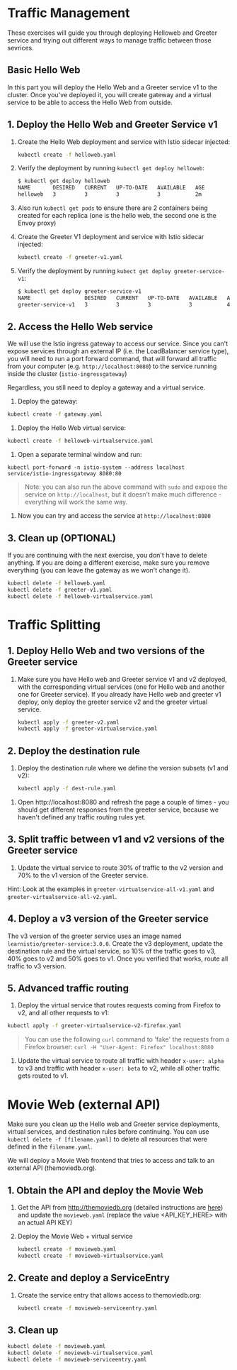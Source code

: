 # Traffic Management

These exercises will guide you through deploying Helloweb and Greeter service and trying out different ways to manage traffic between those sevrices.

## Basic Hello Web

In this part you will deploy the Hello Web and a Greeter service v1 to the cluster. Once you've deployed it, you will create gateway and a virtual service to be able to access the Hello Web from outside.

## 1. Deploy the Hello Web and Greeter Service v1

1. Create the Hello Web deployment and service with Istio sidecar injected:

    ```bash
    kubectl create -f helloweb.yaml
    ```

1. Verify the deployment by running `kubectl get deploy helloweb`:

    ```bash
    $ kubectl get deploy helloweb
    NAME       DESIRED   CURRENT   UP-TO-DATE   AVAILABLE   AGE
    helloweb   3         3         3            3           2m
    ```

1. Also run `kubectl get pods` to ensure there are 2 containers being created for each replica (one is the hello web, the second one is the Envoy proxy)

1. Create the Greeter V1 deployment and service with Istio sidecar injected:

    ```bash
    kubectl create -f greeter-v1.yaml
    ```

1. Verify the deployment by running `kubect get deploy greeter-service-v1`:

    ```bash
    $ kubectl get deploy greeter-service-v1
    NAME                 DESIRED   CURRENT   UP-TO-DATE   AVAILABLE   AGE
    greeter-service-v1   3         3         3            3           44s
    ```

## 2. Access the Hello Web service

We will use the Istio ingress gateway to access our service. Since you can't expose services through an external IP (i.e. the LoadBalancer service type), you will need to run a port forward command, that will forward all traffic from your computer (e.g. `http://localhost:8080`) to the service running inside the cluster (`istio-ingressgateway`)

Regardless, you still need to deploy a gateway and a virtual service.

1. Deploy the gateway:

```bash
kubectl create -f gateway.yaml
```

1. Deploy the Hello Web virtual service:

```bash
kubectl create -f helloweb-virtualservice.yaml
```

1. Open a separate terminal window and run:

```
kubectl port-forward -n istio-system --address localhost service/istio-ingressgateway 8080:80
```
>Note: you can also run the above command with `sudo` and expose the service on `http://localhost`, but it doesn't make much difference - everything will work the same way.


1. Now you can try and access the service at `http://localhost:8080`


## 3. Clean up (OPTIONAL)

If you are continuing with the next exercise, you don't have to delete anything. If you are doing a different exercise, make sure you remove everything (you can leave the gateway as we won't change it).

```bash
kubectl delete -f helloweb.yaml
kubectl delete -f greeter-v1.yaml
kubectl delete -f helloweb-virtualservice.yaml
```

# Traffic Splitting

## 1. Deploy Hello Web and two versions of the Greeter service

1. Make sure you have Hello web and Greeter service v1 and v2 deployed, with the corresponding virtual services (one for Hello web and another one for Greeter service). If you already have Hello web and greeter v1 deploy, only deploy the greeter service v2 and the greeter virtual service.

    ```bash
    kubectl apply -f greeter-v2.yaml
    kubectl apply -f greeter-virtualservice.yaml
    ```

## 2. Deploy the destination rule

1. Deploy the destination rule where we define the version subsets (v1 and v2):

    ```bash
    kubectl apply -f dest-rule.yaml
    ```

1) Open http://localhost:8080 and refresh the page a couple of times - you should get different responses from the greeter service, because we haven't defined any traffic routing rules yet.

## 3. Split traffic between v1 and v2 versions of the Greeter service

1. Update the virtual service to route 30% of traffic to the v2 version and 70% to the v1 version of the Greeter service.

Hint: Look at the examples in `greeter-virtualservice-all-v1.yaml` and `greeter-virtualservice-all-v2.yaml`.

## 4. Deploy a v3 version of the Greeter service

The v3 version of the greeter service uses an image named `learnistio/greeter-service:3.0.0`. Create the v3 deployment, update the destination rule and the virtual service, so 10% of the traffic goes to v3, 40% goes to v2 and 50% goes to v1. Once you verified that works, route all traffic to v3 version.

## 5. Advanced traffic routing

1. Deploy the virtual service that routes requests coming from Firefox to v2, and all other requests to v1:

```bash
kubectl apply -f greeter-virtualservice-v2-firefox.yaml
```

>You can use the following `curl` command to 'fake' the requests from a Firefox browser:
    ```
    curl -H "User-Agent: Firefox" localhost:8080
    ```

1. Update the virtual service to route all traffic with header `x-user: alpha` to v3 and traffic with header `x-user: beta` to v2, while all other traffic gets routed to v1.

# Movie Web (external API)

Make sure you clean up the Hello web and Greeter service deployments, virtual services, and destination rules before continuing. You can use `kubectl delete -f [filename.yaml]` to delete all resources that were defined in the `filename.yaml`.

We will deploy a Movie Web frontend that tries to access and talk to an external API (themoviedb.org).

## 1. Obtain the API and deploy the Movie Web

1. Get the API from http://themoviedb.org (detailed instructions are [here](https://developers.themoviedb.org/3/getting-started/introduction)) and update the `movieweb.yaml` (replace the value <API_KEY_HERE> with an actual API KEY)
1. Deploy the Movie Web + virtual service

    ```bash
    kubectl create -f movieweb.yaml
    kubectl create -f movieweb-virtualservice.yaml
    ```

## 2. Create and deploy a ServiceEntry

1. Create the service entry that allows access to themoviedb.org:

    ```bash
    kubectl create -f movieweb-serviceentry.yaml
    ```

## 3. Clean up

```bash
kubectl delete -f movieweb.yaml
kubectl delete -f movieweb-virtualservice.yaml
kubectl delete -f movieweb-serviceentry.yaml
```

